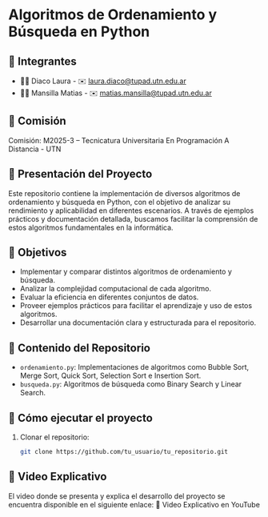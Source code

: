 # Algoritmos de Ordenamiento y Búsqueda en Python

## 👥 Integrantes
- 👩🏻 Diaco Laura - ✉️ laura.diaco@tupad.utn.edu.ar
- 👨🏻 Mansilla Matias - ✉️ matias.mansilla@tupad.utn.edu.ar

## 🏫 Comisión
Comisión: M2025-3 – Tecnicatura Universitaria En Programación A Distancia - UTN  

## 📘 Presentación del Proyecto
Este repositorio contiene la implementación de diversos algoritmos de ordenamiento y búsqueda en Python, con el objetivo de analizar su rendimiento y aplicabilidad en diferentes escenarios. A través de ejemplos prácticos y documentación detallada, buscamos facilitar la comprensión de estos algoritmos fundamentales en la informática.

## 🎯 Objetivos
- Implementar y comparar distintos algoritmos de ordenamiento y búsqueda.
- Analizar la complejidad computacional de cada algoritmo.
- Evaluar la eficiencia en diferentes conjuntos de datos.
- Proveer ejemplos prácticos para facilitar el aprendizaje y uso de estos algoritmos.
- Desarrollar una documentación clara y estructurada para el repositorio.

## 📝 Contenido del Repositorio
- `ordenamiento.py`: Implementaciones de algoritmos como Bubble Sort, Merge Sort, Quick Sort, Selection Sort e Insertion Sort.
- `busqueda.py`: Algoritmos de búsqueda como Binary Search y Linear Search.

## 🚀 Cómo ejecutar el proyecto
1. Clonar el repositorio:
   ```bash
   git clone https://github.com/tu_usuario/tu_repositorio.git

## 🎥 Video Explicativo
El video donde se presenta y explica el desarrollo del proyecto se encuentra disponible en el siguiente enlace: 🔗 Video Explicativo en YouTube